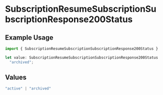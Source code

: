# SubscriptionResumeSubscriptionSubscriptionResponse200Status

## Example Usage

```typescript
import { SubscriptionResumeSubscriptionSubscriptionResponse200Status } from "jani-payments/models/operations";

let value: SubscriptionResumeSubscriptionSubscriptionResponse200Status =
  "archived";
```

## Values

```typescript
"active" | "archived"
```